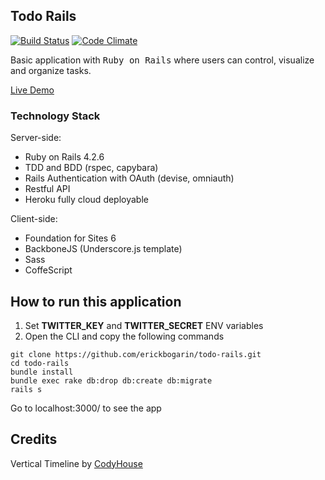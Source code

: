 ## Todo Rails

[![Build Status](https://travis-ci.org/erickbogarin/todo-rails.svg?branch=master)](https://travis-ci.org/erickbogarin/todo-rails)
[![Code Climate](https://codeclimate.com/github/erickbogarin/todo-rails/badges/gpa.svg)](https://codeclimate.com/github/erickbogarin/todo-rails)

Basic application with <tt>Ruby on Rails</tt> where users can control, visualize and organize tasks.

[Live Demo](https://todos-eb.herokuapp.com)

### Technology Stack

Server-side:

* Ruby on Rails 4.2.6
* TDD and BDD (rspec, capybara)
* Rails Authentication with OAuth (devise, omniauth)
* Restful API
* Heroku fully cloud deployable

Client-side:

* Foundation for Sites 6
* BackboneJS (Underscore.js template)
* Sass
* CoffeScript

## How to run this application
1. Set **TWITTER_KEY** and **TWITTER_SECRET** ENV variables
2. Open the CLI and copy the following commands
```
git clone https://github.com/erickbogarin/todo-rails.git
cd todo-rails
bundle install
bundle exec rake db:drop db:create db:migrate
rails s
```
Go to localhost:3000/ to see the app

## Credits
Vertical Timeline by [CodyHouse](https://codyhouse.co/gem/vertical-timeline/)
